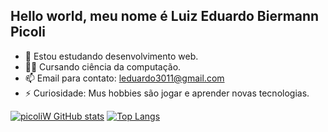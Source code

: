 ## Hello world, meu nome é Luiz Eduardo Biermann Picoli


- 🌱 Estou estudando desenvolvimento web.
- 🧑‍🎓 Cursando ciência da computação.
- 📫 Email para contato: leduardo3011@gmail.com
- ⚡ Curiosidade: Mus hobbies são jogar e aprender novas tecnologias.

[![picoliW GitHub stats](https://github-readme-stats.vercel.app/api?username=picoliW)](https://github.com/anuraghazra/github-readme-stats)
[![Top Langs](https://github-readme-stats.vercel.app/api/top-langs/?username=picoliW&layout=compact)](https://github.com/anuraghazra/github-readme-stats)
